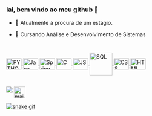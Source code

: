 ### iai, bem vindo ao meu github 🐲
- 💼 Atualmente à procura de um estágio.
- 📖 Cursando Análise e Desenvolvimento de Sistemas

  ###

<div align="center">
  <a href="https://github.com/victorMiiguel">
</div>

<div style="display: inline_block"><br>
  <img align="center" alt="PYTHON" height="30" width="40" src="https://cdn.jsdelivr.net/gh/devicons/devicon/icons/python/python-original.svg" />
  <img align="center" alt="Java" height="30" width="40" src="https://cdn.jsdelivr.net/gh/devicons/devicon/icons/java/java-original.svg" />
  <img align="center" alt="Spring" height="30" width="40" src="https://cdn.jsdelivr.net/gh/devicons/devicon/icons/spring/spring-original.svg" />
  <img align="center" alt="C" height="30" width="40" src="https://cdn.jsdelivr.net/gh/devicons/devicon/icons/c/c-original.svg" />
  <img align="center" alt="JS" height="30" width="40" src="https://cdn.jsdelivr.net/gh/devicons/devicon/icons/javascript/javascript-plain.svg" />
  <img align="center" alt="SQL" height="60" width="60" src="https://cdn.jsdelivr.net/gh/devicons/devicon/icons/mysql/mysql-original-wordmark.svg" />
  <img align="center" alt="CSS" height="30" width="40" src="https://cdn.jsdelivr.net/gh/devicons/devicon/icons/css3/css3-original.svg" />
  <img align="center" alt="HTML" height="30" width="40" src="https://cdn.jsdelivr.net/gh/devicons/devicon/icons/html5/html5-original.svg" />
  
  ##
 
<div> 
    <a href="https://www.linkedin.com/in/miguel-victor/" target="_blank"><img src="https://img.shields.io/badge/-LinkedIn-%230077B5?style=for-the-badge&logo=linkedin&logoColor=white" target="_blank"></a> 
  <a href = "mailto:miguel.amaral1@outlook.com"><img align="top" alt="mail" height="30" width="30" src="https://cdn-icons-png.flaticon.com/512/552/552486.png" target="_blank"</a>
</div>

![snake gif](https://github.com/victorMiiguel/victorMiiguel/blob/output/github-contribution-grid-snake.svg)
